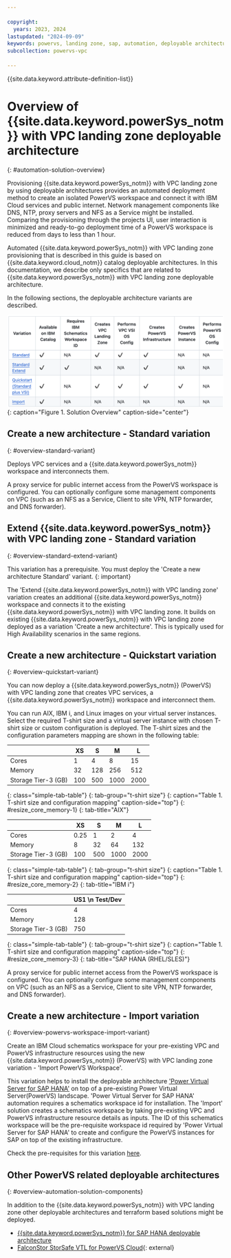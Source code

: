 ```yaml
---

copyright:
  years: 2023, 2024
lastupdated: "2024-09-09"
keywords: powervs, landing zone, sap, automation, deployable architecture
subcollection: powervs-vpc

---
```


{{site.data.keyword.attribute-definition-list}}

# Overview of {{site.data.keyword.powerSys_notm}} with VPC landing zone deployable architecture
{: #automation-solution-overview}

Provisioning {{site.data.keyword.powerSys_notm}} with VPC landing zone by using deployable architectures provides an automated deployment method to create an isolated PowerVS workspace and connect it with IBM Cloud services and public internet. Network management components like DNS, NTP, proxy servers and NFS as a Service might be installed. Comparing the provisioning through the projects UI, user interaction is minimized and ready-to-go deployment time of a PowerVS workspace is reduced from days to less than 1 hour. 

Automated {{site.data.keyword.powerSys_notm}} with VPC landing zone provisioning that is described in this guide is based on {{site.data.keyword.cloud_notm}} catalog deployable architectures. In this documentation, we describe only specifics that are related to {{site.data.keyword.powerSys_notm}} with VPC landing zone deployable architecture.

In the following sections, the deployable architecture variants are described. 

![Solution Overview](images/overview-solutions.png){: caption="Figure 1. Solution Overview" caption-side="center"}

## Create a new architecture - Standard variation
{: #overview-standard-variant}

Deploys VPC services and a {{site.data.keyword.powerSys_notm}} workspace and interconnects them.

A proxy service for public internet access from the PowerVS workspace is configured. You can optionally configure some management components on VPC (such as an NFS as a Service, Client to site VPN, NTP forwarder, and DNS forwarder).

## Extend {{site.data.keyword.powerSys_notm}} with VPC landing zone - Standard variation
{: #overview-standard-extend-variant}

This variation has a prerequisite. You must deploy the 'Create a new architecture Standard' variant.
{: important}

The 'Extend {{site.data.keyword.powerSys_notm}} with VPC landing zone' variation creates an additional {{site.data.keyword.powerSys_notm}} workspace and connects it to the existing {{site.data.keyword.powerSys_notm}} with VPC landing zone. It builds on existing {{site.data.keyword.powerSys_notm}} with VPC landing zone deployed as a variation 'Create a new architecture'.
This is typically used for High Availability scenarios in the same regions.

## Create a new architecture - Quickstart variation
{: #overview-quickstart-variant}

You can now deploy a {{site.data.keyword.powerSys_notm}} (PowerVS) with VPC landing zone that creates VPC services, a {{site.data.keyword.powerSys_notm}} workspace and interconnect them. 

You can run AIX, IBM i, and Linux images on your virtual server instances. Select the required T-shirt size and a virtual server instance with chosen T-shirt size or custom configuration is deployed. The T-shirt sizes and the configuration parameters mapping are shown in the following table:

|  | XS | S | M | L |
|---------------------- | ------------------------- | ------------------------- | -------------------------  | ------------------------- |
| Cores | 1 | 4 | 8 | 15 |
| Memory | 32 | 128 | 256 | 512 |
| Storage Tier-3 (GB) | 100 | 500 | 1000 | 2000 |
{: class="simple-tab-table"}
{: tab-group="t-shirt size"}
{: caption="Table 1. T-shirt size and configuration mapping" caption-side="top"}
{: #resize_core_memory-1}
{: tab-title="AIX"}

|  | XS | S | M | L |
|---------------------- | ------------------------- | ------------------------- | -------------------------  | ------------------------- |
| Cores | 0.25 | 1 | 2 | 4 |
| Memory | 8 | 32 | 64 | 132 |
| Storage Tier-3 (GB) | 100 | 500 | 1000 | 2000 |
{: class="simple-tab-table"}
{: tab-group="t-shirt size"}
{: caption="Table 1. T-shirt size and configuration mapping" caption-side="top"}
{: #resize_core_memory-2}
{: tab-title="IBM i"}

|  | US1 \n Test/Dev |
|---------------------- | ------------------------- |
| Cores | 4 |
| Memory | 128 |
| Storage Tier-3 (GB) | 750 |
{: class="simple-tab-table"}
{: tab-group="t-shirt size"}
{: caption="Table 1. T-shirt size and configuration mapping" caption-side="top"}
{: #resize_core_memory-3}
{: tab-title="SAP HANA (RHEL/SLES)"}


A proxy service for public internet access from the PowerVS workspace is configured. You can optionally configure some management components on VPC (such as an NFS as a Service, Client to site VPN, NTP forwarder, and DNS forwarder).

## Create a new architecture - Import variation
{: #overview-powervs-workspace-import-variant}

Create an IBM Cloud schematics workspace for your pre-existing VPC and PowerVS infrastructure resources using the new {{site.data.keyword.powerSys_notm}} (PowerVS) with VPC landing zone variation - 'Import PowerVS Workspace'. 

This variation helps to install the deployable architecture ['Power Virtual Server for SAP HANA'](https://cloud.ibm.com/catalog/architecture/deploy-arch-ibm-pvs-sap-9aa6135e-75d5-467e-9f4a-ac2a21c069b8-global) on top of a pre-existing Power Virtual Server(PowerVS) landscape. 'Power Virtual Server for SAP HANA' automation requires a schematics workspace id for installation. The 'Import' solution creates a schematics workspace by taking pre-existing VPC and PowerVS infrastructure resource details as inputs. The ID of this schematics workspace will be the pre-requisite workspace id required by 'Power Virtual Server for SAP HANA' to create and configure the PowerVS instances for SAP on top of the existing infrastructure. 

Check the pre-requisites for this variation [here](https://github.com/terraform-ibm-modules/terraform-ibm-powervs-infrastructure/tree/main/solutions/import#pre-requisites).


## Other PowerVS related deployable architectures
{: #overview-automation-solution-components}

In addition to the {{site.data.keyword.powerSys_notm}} with VPC landing zone other deployable architectures and terraform based solutions might be deployed. 

- [{{site.data.keyword.powerSys_notm}} for SAP HANA deployable architecture](/docs/sap-powervs)
- [FalconStor StorSafe VTL for PowerVS Cloud](https://falconstor-download.s3.us-east.cloud-object-storage.appdomain.cloud/FalconStor%20VTL%20for%20IBM%20Deployment%20Guide.pdf){: external}
